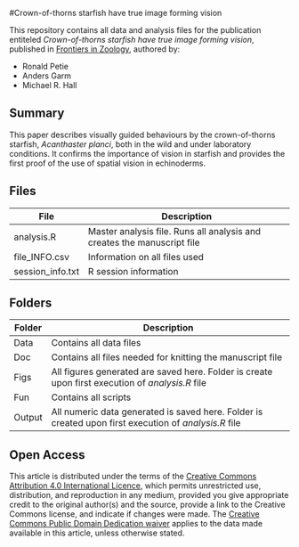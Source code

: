#Crown-of-thorns starfish have true image forming vision

This repository contains all data and analysis files for the publication entiteled *Crown-of-thorns starfish have true image forming vision*, published in [Frontiers in Zoology](http://frontiersinzoology.biomedcentral.com/articles/10.1186/s12983-016-0174-9), authored by:

* Ronald Petie
* Anders Garm
* Michael R. Hall

## Summary
This paper describes visually guided behaviours by the crown-of-thorns starfish, *Acanthaster planci*, both in the wild and under laboratory conditions. It confirms the importance of vision in starfish and provides the first proof of the use of spatial vision in echinoderms.

## Files
File              | Description
----------------- | ------------------------------------------------
analysis.R        | Master analysis file. Runs all analysis and creates the manuscript file
file_INFO.csv     | Information on all files used
session_info.txt  | R session information

## Folders
Folder              | Description
------------------- | ------------------------------------------------
Data                | Contains all data files
Doc                 | Contains all files needed for knitting the manuscript file
Figs                | All figures generated are saved here. Folder is create upon first execution of *analysis.R* file
Fun                 | Contains all scripts
Output              | All numeric data generated is saved here. Folder is created upon first execution of *analysis.R* file

## Open Access
This article is distributed under the terms of the [Creative Commons Attribution 4.0 International Licence](http://creativecommons.org/licenses/by/4.0/), which permits unrestricted use, distribution, and reproduction in any medium, provided you give appropriate credit to the original author(s) and the source, provide a link to the Creative Commons license, and indicate if changes were made. The [Creative Commons Public Domain Dedication waiver](http://creativecommons.org/publicdomain/zero/1.0/) applies to the data made available in this article, unless otherwise stated.
